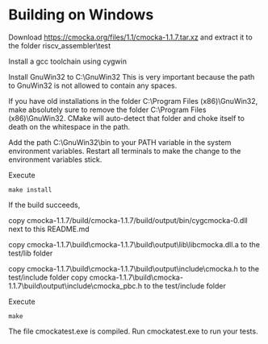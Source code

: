 # Building on Windows

Download https://cmocka.org/files/1.1/cmocka-1.1.7.tar.xz and extract it to the folder
riscv_assembler\test

Install a gcc toolchain using cygwin

Install GnuWin32 to C:\GnuWin32
This is very important because the path to GnuWin32 is not allowed to contain any spaces.

If you have old installations in the folder C:\Program Files (x86)\GnuWin32, make absolutely
sure to remove the folder C:\Program Files (x86)\GnuWin32. CMake will auto-detect that folder
and choke itself to death on the whitespace in the path.

Add the path C:\GnuWin32\bin to your PATH variable in the system environment variables.
Restart all terminals to make the change to the environment variables stick.

Execute

```
make install
```

If the build succeeds, 

copy cmocka-1.1.7/build/cmocka-1.1.7/build/output/bin/cygcmocka-0.dll next to this README.md

copy cmocka-1.1.7\build\cmocka-1.1.7\build\output\lib\libcmocka.dll.a to the test/lib folder

copy cmocka-1.1.7\build\cmocka-1.1.7\build\output\include\cmocka.h to the test/include folder
copy cmocka-1.1.7\build\cmocka-1.1.7\build\output\include\cmocka_pbc.h to the test/include folder

Execute 

```
make
```

The file cmockatest.exe is compiled.
Run cmockatest.exe to run your tests.